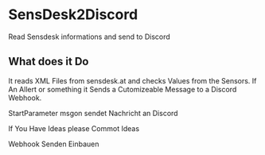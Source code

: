 # SensDesk2Discord
Read Sensdesk informations and send to Discord
## What does it Do
It reads XML Files from sensdesk.at and checks Values from the Sensors. If An Allert or something it Sends a Cutomizeable Message to a Discord Webhook.

StartParameter msgon sendet Nachricht an Discord

If You Have Ideas please Commot Ideas

Webhook Senden Einbauen
